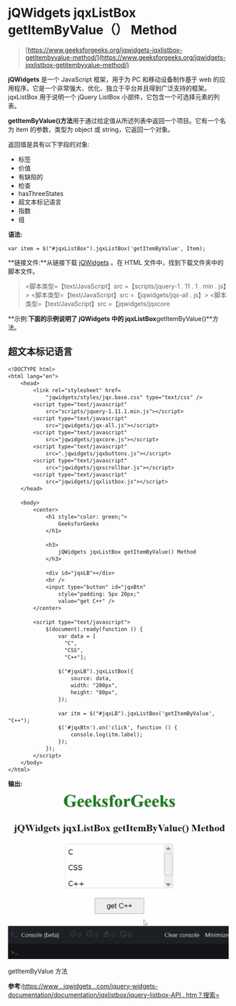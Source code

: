 # jQWidgets jqxListBox getItemByValue（） Method

> [https://www.geeksforgeeks.org/jqwidgets-jqxlistbox-getitembyvalue-method/](https://www.geeksforgeeks.org/jqwidgets-jqxlistbox-getitembyvalue-method/)

**jQWidgets** 是一个 JavaScript 框架，用于为 PC 和移动设备制作基于 web 的应用程序。它是一个非常强大、优化、独立于平台并且得到广泛支持的框架。jqxListBox 用于说明一个 jQuery ListBox 小部件，它包含一个可选择元素的列表。

**getItemByValue()方法**用于通过给定值从所述列表中返回一个项目。它有一个名为 item 的参数，类型为 object 或 string，它返回一个对象。

返回值是具有以下字段的对象:

*   标签
*   价值
*   有缺陷的
*   检查
*   hasThreeStates
*   超文本标记语言
*   指数
*   组

**语法:**

```
var item = $("#jqxListBox").jqxListBox('getItemByValue', Item);  
```

**链接文件:**从链接下载 [jQWidgets](https://www.jqwidgets.com/download/) 。在 HTML 文件中，找到下载文件夹中的脚本文件。

> <link rel="”stylesheet”" href="”jqwidgets/styles/jqx.base.css”" type="”text/css”">
> <脚本类型=【text/JavaScript】src =【scripts/jquery-1 . 11 . 1 . min . js】></脚本>
> <脚本类型=【text/JavaScript】src =【jqwidgets/jqx-all . js】></脚本>
> <脚本类型=【text/JavaScript】src =【jqwidgets/jqxcore

**示例:**下面的示例说明了 jQWidgets 中的 jqxListBox**getItemByValue()**方法。

## 超文本标记语言

```
<!DOCTYPE html>
<html lang="en">
    <head>
        <link rel="stylesheet" href=
            "jqwidgets/styles/jqx.base.css" type="text/css" />
        <script type="text/javascript" 
            src="scripts/jquery-1.11.1.min.js"></script>
        <script type="text/javascript" 
            src="jqwidgets/jqx-all.js"></script>
        <script type="text/javascript" 
            src="jqwidgets/jqxcore.js"></script>
        <script type="text/javascript" 
            src=".jqwidgets/jqxbuttons.js"></script>
        <script type="text/javascript" 
            src="jqwidgets/jqxscrollbar.js"></script>
        <script type="text/javascript" 
            src="jqwidgets/jqxlistbox.js"></script>
    </head>

    <body>
        <center>
            <h1 style="color: green;">
                GeeksforGeeks
            </h1>

            <h3>
                jQWidgets jqxListBox getItemByValue() Method
            </h3>

            <div id="jqxLB"></div>
            <br />
            <input type="button" id="jqxBtn" 
                style="padding: 5px 20px;" 
                value="get C++" />
        </center>

        <script type="text/javascript">
            $(document).ready(function () {
                var data = [
                  "C", 
                  "CSS",
                  "C++"];

                $("#jqxLB").jqxListBox({
                    source: data,
                    width: "200px",
                    height: "80px",
                });

                var itm = $("#jqxLB").jqxListBox('getItemByValue', "C++");
                $('#jqxBtn').on('click', function () {
                    console.log(itm.label);
                });
            });
        </script>
    </body>
</html>
```

**输出:**

![](img/d6f3ead540b3ad74a441df818003d138.png)

getItemByValue 方法

**参考:**[https://www . jqwidgets . com/jquery-widgets-documentation/documentation/jqxlistbox/jquery-listbox-API . htm？搜索=](https://www.jqwidgets.com/jquery-widgets-documentation/documentation/jqxlistbox/jquery-listbox-api.htm?search=)